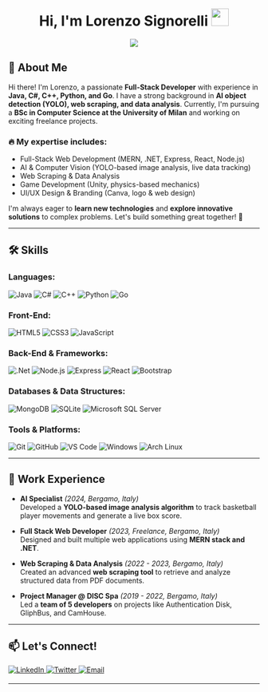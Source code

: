 <h1 align="center"><b>Hi, I'm Lorenzo Signorelli</b> <img src="https://media.giphy.com/media/hvRJCLFzcasrR4ia7z/giphy.gif" width="35"></h1>

<p align="center">
  <img src="https://readme-typing-svg.herokuapp.com/?font=Time+New+Roman&color=cyan&size=25&center=true&vCenter=true&width=600&height=100&lines=Full-stack+Web+Developer;AI+Enthusiast;Computer+Science+Student;Problem+Solver;Always+Learning+New+Technologies">
</p>

## 🚀 About Me

Hi there! I'm Lorenzo, a passionate **Full-Stack Developer** with experience in **Java, C#, C++, Python, and Go**. I have a strong background in **AI object detection (YOLO), web scraping, and data analysis**. Currently, I'm pursuing a **BSc in Computer Science at the University of Milan** and working on exciting freelance projects.

### 🔥 My expertise includes:
- Full-Stack Web Development (MERN, .NET, Express, React, Node.js)
- AI & Computer Vision (YOLO-based image analysis, live data tracking)
- Web Scraping & Data Analysis
- Game Development (Unity, physics-based mechanics)
- UI/UX Design & Branding (Canva, logo & web design)

I'm always eager to **learn new technologies** and **explore innovative solutions** to complex problems. Let's build something great together! 🚀

---

## 🛠️ Skills

### **Languages:**
![Java](https://img.shields.io/badge/Java%20-%23ED8B00.svg?style=for-the-badge&logo=openjdk&logoColor=white)
![C#](https://img.shields.io/badge/C%23%20-682876.svg?style=for-the-badge&logo=C%20Sharp&logoColor=white)
![C++](https://img.shields.io/badge/C++%20-00599C.svg?style=for-the-badge&logo=c%2B%2B&logoColor=white)
![Python](https://img.shields.io/badge/Python%20-%2314354C.svg?style=for-the-badge&logo=python&logoColor=white)
![Go](https://img.shields.io/badge/Go%20-%2300ADD8.svg?style=for-the-badge&logo=go&logoColor=white)

### **Front-End:**
![HTML5](https://img.shields.io/badge/HTML5%20-%23E34F26.svg?style=for-the-badge&logo=html5&logoColor=white)
![CSS3](https://img.shields.io/badge/CSS%20-%231572B6.svg?style=for-the-badge&logo=css3&logoColor=white)
![JavaScript](https://img.shields.io/badge/JavaScript%20-%23F7DF1E.svg?style=for-the-badge&logo=javascript&logoColor=black)

### **Back-End & Frameworks:**
![.Net](https://img.shields.io/badge/.Net-682876.svg?style=for-the-badge&logo=.NET&logoColor=white)
![Node.js](https://img.shields.io/badge/Node.js%20-339933.svg?style=for-the-badge&logo=Node.js&logoColor=white)
![Express](https://img.shields.io/badge/Express-000000.svg?style=for-the-badge&logo=Express&logoColor=white)
![React](https://img.shields.io/badge/React-007fff.svg?style=for-the-badge&logo=React&logoColor=white)
![Bootstrap](https://img.shields.io/badge/Bootstrap-7952B3.svg?style=for-the-badge&logo=Bootstrap&logoColor=white)

### **Databases & Data Structures:**
![MongoDB](https://img.shields.io/badge/MongoDB-47A248?style=for-the-badge&logo=MongoDB&logoColor=white)
![SQLite](https://img.shields.io/badge/SQLite-003B57.svg?style=for-the-badge&logo=SQLite&logoColor=white)
![Microsoft SQL Server](https://img.shields.io/badge/Microsoft%20SQL%20Server-CC2927.svg?style=for-the-badge&logo=Microsoft%20SQL%20Server&logoColor=white)

### **Tools & Platforms:**
![Git](https://img.shields.io/badge/git-%23F05033.svg?style=for-the-badge&logo=git&logoColor=white)
![GitHub](https://img.shields.io/badge/github-%23121011.svg?style=for-the-badge&logo=github&logoColor=white)
![VS Code](https://img.shields.io/badge/Visual%20Studio%20Code-0078d7.svg?style=for-the-badge&logo=visual-studio-code&logoColor=white)
![Windows](https://img.shields.io/badge/Windows-0078D6?style=for-the-badge&logo=Windows&logoColor=black)
![Arch Linux](https://img.shields.io/badge/Arch%20Linux-1793D1?style=for-the-badge&logo=Arch%20Linux&logoColor=black)

---

## 📜 Work Experience

- **AI Specialist** *(2024, Bergamo, Italy)*  
  Developed a **YOLO-based image analysis algorithm** to track basketball player movements and generate a live box score.

- **Full Stack Web Developer** *(2023, Freelance, Bergamo, Italy)*  
  Designed and built multiple web applications using **MERN stack and .NET**.

- **Web Scraping & Data Analysis** *(2022 - 2023, Bergamo, Italy)*  
  Created an advanced **web scraping tool** to retrieve and analyze structured data from PDF documents.

- **Project Manager @ DISC Spa** *(2019 - 2022, Bergamo, Italy)*  
  Led a **team of 5 developers** on projects like Authentication Disk, GliphBus, and CamHouse.

---

## 📫 Let's Connect!

<a href="https://www.linkedin.com/in/lorenzo-signorelli-4b3625273" target="_blank">
  <img src="https://img.shields.io/badge/LinkedIn-%230077B5.svg?style=for-the-badge&logo=linkedin&logoColor=white" alt=LinkedIn style="margin-bottom: 5px;"/>
</a>
<a href="https://twitter.com/LorenzoSignore3" target="_blank">
  <img src="https://img.shields.io/badge/Twitter-%2300acee.svg?color=1DA1F2&style=for-the-badge&logo=twitter&logoColor=white" alt=Twitter style="margin-bottom: 5px;"/>
</a>
<a href="mailto:signorelli.lorenzo.business@gmail.com" target="_blank">
  <img src="https://img.shields.io/badge/Gmail-%23EA4335.svg?style=for-the-badge&logo=gmail&logoColor=white" alt=Email style="margin-bottom: 5px;"/>
</a>

---
